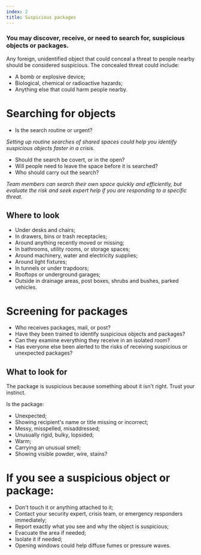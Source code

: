 ```yaml
---
index: 2
title: Suspicious packages
---
```

### You may discover, receive, or need to search for, suspicious objects or packages. 

Any foreign, unidentified object that could conceal a threat to people nearby should be considered suspicious. The concealed threat could include:

* A bomb or explosive device; 
* Biological, chemical or radioactive hazards;
* Anything else that could harm people nearby.  

# Searching for objects

* Is the search routine or urgent? 

*Setting up routine searches of shared spaces could help you identify suspicious objects faster in a crisis.* 

* Should the search be covert, or in the open? 
* Will people need to leave the space before it is searched? 
* Who should carry out the search? 

*Team members can search their own space quickly and efficiently, but evaluate the risk  and seek expert help if you are responding to a specific threat.*  

## Where to look

* Under desks and chairs;
* In drawers, bins or trash receptacles; 
* Around anything recently moved or missing;
* In bathrooms, utility rooms, or storage spaces;
* Around machinery, water and electricity supplies;
* Around light fixtures;
* In tunnels or under trapdoors;
* Rooftops or underground garages;
* Outside in drainage areas, post boxes, shrubs and bushes, parked vehicles.

# Screening for packages

* Who receives packages, mail, or post? 
* Have they been trained to identify suspicious objects and packages? 
* Can they examine everything they receive in an isolated room? 
* Has everyone else been alerted to the risks of receiving suspicious or unexpected packages? 

## What to look for

The package is suspicious because something about it isn't right. Trust your instinct. 

Is the package: 

* Unexpected;
* Showing recipient's name or title missing or incorrect;  
* Messy, misspelled, misaddressed;
* Unusually rigid, bulky, lopsided;
* Warm;
* Carrying an unusual smell;
* Showing visible powder, wire, stains?   

# If you see a suspicious object or package:

* Don't touch it or anything attached to it; 
* Contact your security expert, crisis team, or emergency responders immediately;
* Report exactly what you see and why the object is suspicious;
* Evacuate the area if needed; 
* Isolate it if needed; 
* Opening windows could help diffuse fumes or pressure waves.